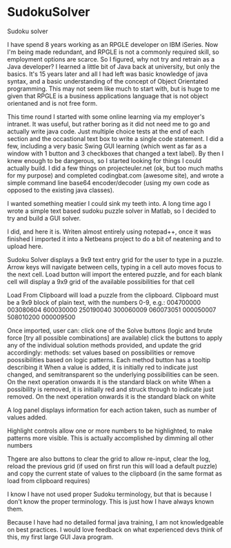 # SudokuSolver
Sudoku solver

I have spend 8 years working as an RPGLE developer on IBM iSeries. Now I'm being made redundant, and RPGLE is not a commonly required skill, so employment options are scarce.
So I figured, why not try and retrain as a Java developer?
I learned a little bit of Java back at university, but only the basics. It's 15 years later and all I had left was basic knowledge of java syntax, and a basic understanding of the concept of Object Orientated programming. This may not seem like much to start with, but is huge to me given that RPGLE is a business applications language that is not object orientaned and is not free form.

This time round I started with some online learning via my employer's intranet. It was useful, but rather boring as it did not need me to go and actually write java code. Just multiple choice tests at the end of each section and the occastional text box to write a single code statement.
I did a few, including a very basic Swing GUI learning (which went as far as a window with 1 button and 3 checkboxes that changed a text label). By then I knew enough to be dangerous, so I started looking for things I could actually build. I did a few things on projecteuler.net (ok, but too much maths for my purpose) and completed codingbat.com (awesome site), and wrote a simple command line base64 encoder/decoder (using my own code as opposed to the existing java classes).

I wanted something meatier I could sink my teeth into. A long time ago I wrote a simple text based sudoku puzzle solver in Matlab, so I decided to try and build a GUI solver.

I did, and here it is. Writen almost entirely using notepad++, once it was finished I imported it into a Netbeans project to do a bit of neatening and to upload here.


Sudoku Solver displays a 9x9 text entry grid for the user to type in a puzzle. Arrow keys will navigate between cells, typing in a cell auto moves focus to the next cell. Load button will import the entered puzzle, and for each blank cell will display a 9x9 grid of the available possibilities for that cell

Load From Clipboard will load a puzzle from the clipboard. Clipboard must be a 9x9 block of plain text, with the numbers 0-9, e.g.:
004700000
003080604
600030000
250190040
300060009
060073051
000050007
508010200
000009500

Once imported, user can:
  click one of the Solve buttons (logic and brute force [try all possible combinations] are available)
  click the buttons to apply any of the individual solution methods provided, and update the grid accordingly:
    methods:
      set values based on possibilities
      or remove poossibilities based on logic patterns.
    Each method button has a tooltip describing it
    When a value is added, it is initially red to indicate just changed, and semitransparent so the underlying possibilities can be seen. On the next operation onwards it is the standard black on white
    When a possibility is removed, it is initially red and struck through to indicate just removed. On the next operation onwards it is the standard black on white

A log panel displays information for each action taken, such as number of values added.

Highlight controls allow one or more numbers to be highlighted, to make patterns more visible. This is actually accomplished by dimming all other numbers

Thgere are also buttons to clear the grid to allow re-input, clear the log, reload the previous grid (if used on first run this will load a default puzzle) and copy the current state of values to the clipboard (in the same format as load from clipboard requires)

I know I have not used proper Sudoku terminology, but that is because I don't know the proper terminology. This is just how I have always known them.



Because I have had no detailed formal java training, I am not knowledgeable on best practices. I would love feedback on what experienced devs think of this, my first large GUI Java program.
